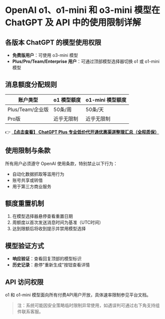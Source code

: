 # OpenAI o1、o1-mini 和 o3-mini 模型在 ChatGPT 及 API 中的使用限制详解

## 各版本 ChatGPT 的模型使用权限

- **免费版用户**：可使用 o3-mini 模型
- **Plus/Pro/Team/Enterprise 用户**：可通过顶部模型选择器切换 o1 或 o1-mini 模型

## 消息额度分配规则
| 账户类型       | o1 模型额度   | o1-mini 模型额度 |
|----------------|--------------|------------------|
| Plus/Team/企业版 | 50条/周      | 50条/天          |
| Pro版          | 近乎无限制   | 近乎无限制       |

👉 **[【点击查看】 ChatGPT Plus 专业低价代开通优惠渠道整理汇总（全程质保）](https://bit.ly/DaiKai)**

## 使用限制与条款
所有用户必须遵守 OpenAI 使用条款，特别禁止以下行为：
- 自动化数据抓取等滥用行为
- 账号共享或转借
- 用于第三方商业服务

## 额度重置机制
1. 在模型选择器悬停查看重置日期
2. 周额度以首次发送消息时间为基准（UTC时间）
3. 达到限额后将收到提示并禁用模型选择

## 模型验证方式
- **响应验证**：查看回复顶部的模型标识
- **历史记录**：悬停"重新生成"按钮查看详情

## API 访问权限
o1 和 o1-mini 模型面向所有付费API用户开放，具体速率限制参见平台文档。

> 注：系统可能因安全策略临时限制异常使用，如遇误判可通过右下角支持组件联系客服。